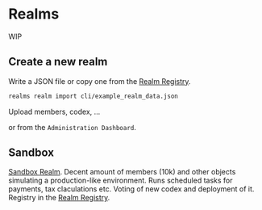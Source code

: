 # Realms

WIP


## Create a new realm

Write a JSON file or copy one from the [Realm Registry](https://registry.realmsgos.org).


```bash
realms realm import cli/example_realm_data.json
```
Upload members, codex, ...

or from the `Administration Dashboard`.

## Sandbox

[Sandbox Realm](https://sandbox.realmsgos.org).
Decent amount of members (10k) and other objects simulating a production-like environment.
Runs scheduled tasks for payments, tax claculations etc.
Voting of new codex and deployment of it.
Registry in the [Realm Registry](https://registry.realmsgos.org).